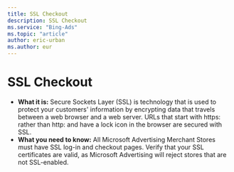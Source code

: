 ```yaml
---
title: SSL Checkout
description: SSL Checkout
ms.service: "Bing-Ads"
ms.topic: "article"
author: eric-urban
ms.author: eur
---
```


# SSL Checkout

- **What it is:** Secure Sockets Layer (SSL) is technology that is used to protect your customers' information by encrypting data that travels between a web browser and a web server. URLs that start with https: rather than http: and have a lock icon in the browser are secured with SSL.
- **What you need to know:** All Microsoft Advertising Merchant Stores must have SSL log-in and checkout pages. Verify that your SSL certificates are valid, as Microsoft Advertising will reject stores that are not SSL-enabled.



